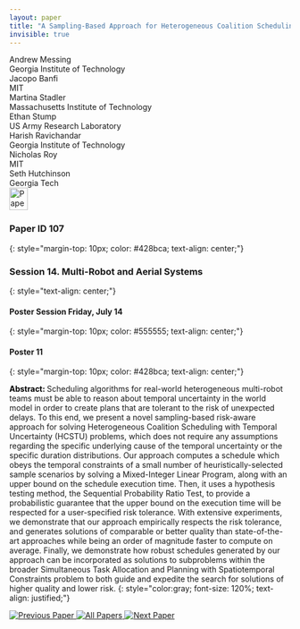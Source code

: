 ```yaml
---
layout: paper
title: "A Sampling-Based Approach for Heterogeneous Coalition Scheduling with Temporal Uncertainty"
invisible: true
---
```

<div class="paper-authors">
<div class="paper-author-box">
    <div class="paper-author-name">Andrew Messing</div>
    <div class="paper-author-uni">Georgia Institute of Technology</div>
</div>
<div class="paper-author-box">
    <div class="paper-author-name">Jacopo Banfi</div>
    <div class="paper-author-uni">MIT</div>
</div>
<div class="paper-author-box">
    <div class="paper-author-name">Martina Stadler</div>
    <div class="paper-author-uni">Massachusetts Institute of Technology</div>
</div>
<div class="paper-author-box">
    <div class="paper-author-name">Ethan Stump</div>
    <div class="paper-author-uni">US Army Research Laboratory</div>
</div>
<div class="paper-author-box">
    <div class="paper-author-name">Harish Ravichandar</div>
    <div class="paper-author-uni">Georgia Institute of Technology</div>
</div>
<div class="paper-author-box">
    <div class="paper-author-name">Nicholas Roy</div>
    <div class="paper-author-uni">MIT</div>
</div>
<div class="paper-author-box">
    <div class="paper-author-name">Seth Hutchinson</div>
    <div class="paper-author-uni">Georgia Tech</div>
</div>

</div><div class="paper-pdf">
<div> <a href="http://www.roboticsproceedings.org/rss19/p107.pdf"><img src="{{ site.baseurl }}/images/paper_link.png" alt="Paper Website" width = "33"  height = "40"/></a> </div>
</div>

### Paper ID 107
{: style="margin-top: 10px; color: #428bca; text-align: center;"}

### Session 14. Multi-Robot and Aerial Systems
{: style="text-align: center;"}

#### Poster Session Friday, July 14
{: style="margin-top: 10px; color: #555555; text-align: center;"}

#### Poster 11
{: style="margin-top: 10px; color: #428bca; text-align: center;"}

<b style="color: black;">Abstract: </b>Scheduling algorithms for real-world heterogeneous multi-robot teams must be able to reason about temporal uncertainty in the world model in order to create plans that are tolerant to the risk of unexpected delays. To this end, we present a novel sampling-based risk-aware approach for solving Heterogeneous Coalition Scheduling with Temporal Uncertainty (HCSTU) problems, which does not require any assumptions regarding the specific underlying cause of the temporal uncertainty or the specific duration distributions. Our approach computes a schedule which obeys the temporal constraints of a small number of heuristically-selected sample scenarios by solving a Mixed-Integer Linear Program, along with an upper bound on the schedule execution time. Then, it uses a hypothesis testing method, the Sequential Probability Ratio Test, to provide a probabilistic guarantee that the upper bound on the execution time will be respected for a user-specified risk tolerance. With extensive experiments, we demonstrate that our approach empirically respects the risk tolerance, and generates solutions of comparable or better quality than state-of-the-art approaches while being an order of magnitude faster to compute on average. Finally, we demonstrate how robust schedules generated by our approach can be incorporated as solutions to subproblems within the broader Simultaneous Task Allocation and Planning with Spatiotemporal Constraints problem to both guide and expedite the search for solutions of higher quality and lower risk.
{: style="color:gray; font-size: 120%; text-align: justified;"}


<div class="paper-menu">
<a href="{{ site.baseurl }}/program/papers/106/"> <img src="{{ site.baseurl }}/images/previous_paper_icon.png" alt="Previous Paper" title="Previous Paper"/> </a>
<a href="{{ site.baseurl }}/program/papers"><img src="{{ site.baseurl }}/images/overview_icon.png" alt="All Papers" title="All Papers"/> </a>
<a href="{{ site.baseurl }}/program/papers/108/"> <img src="{{ site.baseurl }}/images/next_paper_icon.png" alt="Next Paper" title="Next Paper"/> </a>

</div>
